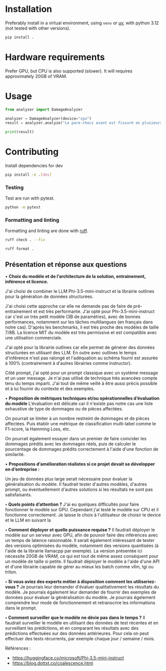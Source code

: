 # Installation

Preferably install in a virtual environment, using `venv` or [uv](https://docs.astral.sh/uv/), with python 3.12 (not tested with other versions).

```bash
pip install . 
```

# Hardware requirements

Prefer GPU, but CPU is also supported (slower). It will requires approximately 20GB of VRAM.

# Usage 

```python
from analyzer import DamageAnalyzer

analyzer = DamageAnalyzer(device="cpu")
result = analyzer.analyze("Le pare-chocs avant est fissuré en plusieurs endroits avec un enfoncement sur le côté droit. La calandre est légèrement déformée mais reste fixée. Aucun dommage apparent sur les phares.", "123")

print(result)
```

# Contributing

Install dependencies for dev

```bash
pip install -e .[dev]
```

###  Testing

Test are run with pytest.

```bash
python -m pytest
```

###  Formatting and linting

Formatting and linting are done with [ruff](https://github.com/astral-sh/ruff).

```bash
ruff check . --fix
```

```bash
ruff format .
```


## Présentation et réponse aux questions

• **Choix du modèle et de l’architecture de la solution, entrainement, inférence et licence.**

J'ai choisi de combiner le LLM Phi-3.5-mini-instruct et la librairie outlines pour la génération de données structurées.

J'ai choisi cette approche car elle ne demande pas de faire de pré-entrainement et est très performante.
J'ai opté pour Phi-3.5-mini-instruct car c'est un très petit modèle (3B de paramètres), avec de bonnes performances, notamment sur les tâches multilangues (en français dans notre cas). D'après les benchmarks, il est très proche des modèles de taille 7/8B.
La licence MIT du modèle est très permissive et est compatible avec une utilisation commerciale.

J'ai opté pour la librairie outlines car elle permet de générer des données structurées en utilisant des LLM. En outre avec outlines le temps d'inférence n'est pas ralongé et l'adéquation au schéma fourni est assurée à 100% (contrairement à d'autres librairies comme instructor).

Côté prompt, j'ai opté pour un prompt classique avec un système message et un user message.
Je n'ai pas utilisé de technique très avancées compte tenu du temps imparti. J'ai tout de même veillé à être aussi précis possible et à lui fournir du contexte et des exemples.

• **Proposition de métriques techniques et/ou opérationnelles d’évaluation du modèle**
L'évaluation est délicate car il n'existe pas notre cas une liste exhaustive de type de dommages ou de pièces affectées.

On pourrait se limiter à un nombre restreint de dommages et de pièces affectées. Puis établir une métrique de classification multi-label comme le F1-score, la Hamming Loss, etc.


On pourrait également essayer dans un premier de faire coincider les dommages prédits avec les dommages réels, puis de calculer le pourcentage de dommages prédits correctement à l'aide d'une fonction de similarité.

• **Propositions d’amélioration réalistes si ce projet devait se développer en d’entreprise :**

Un jeu de données plus large serait nécessaire pour évaluer la généralisation du modèle.
Il faudrait tester d'autres modèles, d'autres prompt, ou éventuellement d'autres solutions si les résultats ne sont pas satisfaisants. 

**◦ Quels points d’attention ?**
J'ai eu quelques difficultés pour faire fonctionner le modèle sur GPU. Cependant j'ai testé le modèle sur CPU et il fonctionne correctement. Je laisse le choix à l'utilisateur de choisir le device et le LLM en suivant la 

**◦ Comment déployer et quelle puissance requise ?**
Il faudrait déployer le modèle sur un serveur avec GPU, afin de pouvoir faire des inférences avec un temps de latence raisonnable. Il serait également intéressant de tester des versions optimisées du modèle, notamment des versions quantisées (à l'aide de la librairie llamacpp par exemple). La version présentée ici nécessite 20GB de VRAM, ce qui est tout de même assez conséquent pour un modèle de taille si petite.
Il faudrait déployer le modèle à l'aide d'une API et d'une librairie capable de gérer au mieux les batch comme vllm, tgi ou triton.

**◦ Si vous aviez des experts métier à disposition comment les utiliseriez-vous ?**
Je pourrais leur demander d'évaluer qualitativement les résultats du modèle. Je pourrais également leur demander de fournir des exemples de données pour évaluer la généralisation du modèle.
Je pourrais égelement comprendre leur mode de fonctionnement et retranscrire les informations dans le prompt.

**◦ Comment surveiller que le modèle ne dévie pas dans le temps ?**
Il faudrait surveiller le modèle en utilisant des données de test récentes et en surveillant les prédictions, et en comparant les résultats avec des prédictions effectuées sur des données antérieures.
Pour cela on peut effectuer des tests récurrents, par exemple chaque jour / semaine / mois.



Références :
- https://huggingface.co/microsoft/Phi-3.5-mini-instruct
- https://blog.dottxt.co/coalescence.html